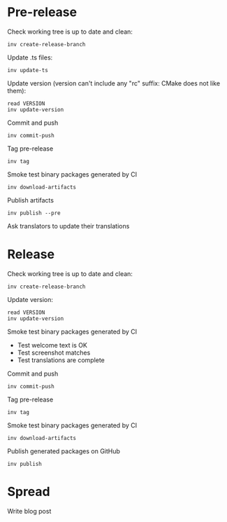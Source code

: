 # Pre-release

Check working tree is up to date and clean:

    inv create-release-branch

Update .ts files:

    inv update-ts

Update version (version can't include any "rc" suffix: CMake does not like them):

    read VERSION
    inv update-version

Commit and push

    inv commit-push

Tag pre-release

    inv tag

Smoke test binary packages generated by CI

    inv download-artifacts

Publish artifacts

    inv publish --pre

Ask translators to update their translations

# Release

Check working tree is up to date and clean:

    inv create-release-branch

Update version:

    read VERSION
    inv update-version

Smoke test binary packages generated by CI

- Test welcome text is OK
- Test screenshot matches
- Test translations are complete

Commit and push

    inv commit-push

Tag pre-release

    inv tag

Smoke test binary packages generated by CI

    inv download-artifacts

Publish generated packages on GitHub

    inv publish

# Spread

Write blog post
